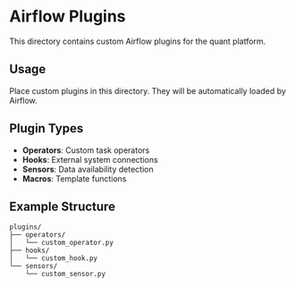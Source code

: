 # Airflow Plugins

This directory contains custom Airflow plugins for the quant platform.

## Usage

Place custom plugins in this directory. They will be automatically loaded by Airflow.

## Plugin Types

- **Operators**: Custom task operators
- **Hooks**: External system connections
- **Sensors**: Data availability detection
- **Macros**: Template functions

## Example Structure

```
plugins/
├── operators/
│   └── custom_operator.py
├── hooks/
│   └── custom_hook.py
└── sensors/
    └── custom_sensor.py
```